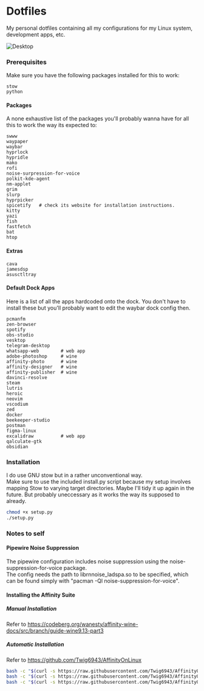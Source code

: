 # Dotfiles

My personal dotfiles containing all my configurations for my Linux system, development apps, etc.

![Desktop](https://github.com/NicholasSebastian/dotfiles/blob/master/screenshots/desktop.png)

### Prerequisites

Make sure you have the following packages installed for this to work:  
```
stow
python
```

#### Packages

A none exhaustive list of the packages you'll probably wanna have for all this to work the way its expected to:  

```
swww
waypaper
waybar
hyprlock
hypridle
mako
rofi
noise-surpression-for-voice
polkit-kde-agent
nm-applet
grim
slurp
hyprpicker
spicetify   # check its website for installation instructions.
kitty
yazi
fish
fastfetch
bat
htop
```

#### Extras
```
cava
jamesdsp
asusctltray
```

#### Default Dock Apps

Here is a list of all the apps hardcoded onto the dock. You don't have to install these but you'll probably want to edit the waybar dock config then.
```
pcmanfm
zen-browser
spotify
obs-studio
vesktop
telegram-desktop
whatsapp-web        # web app
adobe-photoshop     # wine
affinity-photo      # wine
affinity-designer   # wine
affinity-publisher  # wine
davinci-resolve
steam
lutris
heroic
neovim
vscodium
zed
docker
beekeeper-studio
postman
figma-linux
excalidraw          # web app
qalculate-gtk
obsidian
```

### Installation

I do use GNU stow but in a rather unconventional way.  
Make sure to use the included install.py script because my setup involves mapping Stow to varying target directories.
Maybe I'll tidy it up again in the future. But probably uneccessary as it works the way its supposed to already.

```sh
chmod +x setup.py
./setup.py
```

### Notes to self

#### Pipewire Noise Suppression

The pipewire configuration includes noise suppression using the noise-suppression-for-voice package.  
The config needs the path to librnnoise_ladspa.so to be specified, which can be found simply with "pacman -Ql noise-suppression-for-voice".

#### Installing the Affinity Suite

##### Manual Installation

Refer to https://codeberg.org/wanesty/affinity-wine-docs/src/branch/guide-wine9.13-part3

##### Automatic Installation

Refer to https://github.com/Twig6943/AffinityOnLinux

```sh
bash -c "$(curl -s https://raw.githubusercontent.com/Twig6943/AffinityOnLinux/main/AffinityScripts/AffinityPhoto.sh)"
bash -c "$(curl -s https://raw.githubusercontent.com/Twig6943/AffinityOnLinux/main/AffinityScripts/AffinityDesigner.sh)"
bash -c "$(curl -s https://raw.githubusercontent.com/Twig6943/AffinityOnLinux/main/AffinityScripts/AffinityPublisher.sh)"
```
